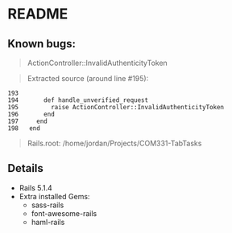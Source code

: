# README

## Known bugs:

>ActionController::InvalidAuthenticityToken

>Extracted source (around line #195):

```
193
194       def handle_unverified_request
195         raise ActionController::InvalidAuthenticityToken
196       end
197     end
198   end
```
>Rails.root: /home/jordan/Projects/COM331-TabTasks

## Details
* Rails 5.1.4
* Extra installed Gems:
  * sass-rails
  * font-awesome-rails
  * haml-rails
